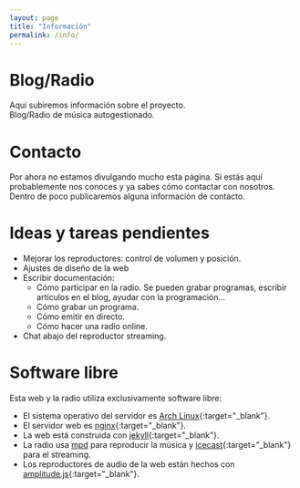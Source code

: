 ```yaml
---
layout: page
title: "Información"
permalink: /info/
---
```


# Blog/Radio

Aquí subiremos información sobre el proyecto.  
Blog/Radio de música autogestionado.

# Contacto

Por ahora no estamos divulgando mucho esta página. Si estás aquí probablemente nos conoces y ya sabes cómo contactar con nosotros. Dentro de poco publicaremos alguna información de contacto.


# Ideas y tareas pendientes

- Mejorar los reproductores: control de volumen y posición.
- Ajustes de diseño de la web
- Escribir documentación:
    - Cómo participar en la radio. Se pueden grabar programas, escribir artículos en el blog, ayudar con la programación...
    - Cómo grabar un programa.
    - Cómo emitir en directo.
    - Cómo hacer una radio online.
- Chat abajo del reproductor streaming.

# Software libre

Esta web y la radio utiliza exclusivamente software libre:
- El sistema operativo del servidor es [Arch Linux](https://www.archlinux.org/){:target="_blank"}.
- El servidor web es [nginx](https://www.nginx.com/){:target="_blank"}.
- La web está construida con [jekyll](https://jekyllrb.com/){:target="_blank"}.
- La radio usa [mpd](https://www.musicpd.org/) para reproducir la música y [icecast](https://www.icecast.org/){:target="_blank"} para el streaming.
- Los reproductores de audio de la web están hechos con [amplitude.js](https://521dimensions.com/open-source/amplitudejs){:target="_blank"}.

